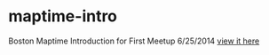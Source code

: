 # maptime-intro
Boston Maptime Introduction for First Meetup 6/25/2014
[view it here](http://maptimeboston.github.io/maptime-intro/)
